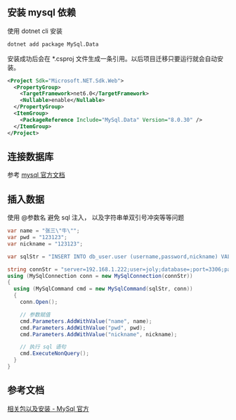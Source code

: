 ## 安装 mysql 依赖

使用 dotnet cli 安装

```sh
dotnet add package MySql.Data
```

安装成功后会在 \*.csproj 文件生成一条引用。以后项目迁移只要运行就会自动安装。

```xml {7}
<Project Sdk="Microsoft.NET.Sdk.Web">
  <PropertyGroup>
    <TargetFramework>net6.0</TargetFramework>
    <Nullable>enable</Nullable>
  </PropertyGroup>
  <ItemGroup>
    <PackageReference Include="MySql.Data" Version="8.0.30" />
  </ItemGroup>
</Project>
```

## 连接数据库

参考 [mysql 官方文档](https://dev.mysql.com/doc/connector-net/en/connector-net-connections-string.html)

## 插入数据

使用 @参数名 避免 sql 注入， 以及字符串单双引号冲突等等问题

```cs {5,15-17}
var name = "张三\"牛\"";
var pwd = "123123";
var nickname = "123123";

var sqlStr = "INSERT INTO db_user.user (username,password,nickname) VALUES (@name,@pwd,@nickname);";

string connStr = "server=192.168.1.222;user=joly;database=;port=3306;password=123123";
using (MySqlConnection conn = new MySqlConnection(connStr))
{
  using (MySqlCommand cmd = new MySqlCommand(sqlStr, conn))
  {
    conn.Open();

    // 参数赋值
    cmd.Parameters.AddWithValue("name", name);
    cmd.Parameters.AddWithValue("pwd", pwd);
    cmd.Parameters.AddWithValue("nickname", nickname);

    // 执行 sql 语句
    cmd.ExecuteNonQuery();
  }
}
```

## 参考文档

[相关包以及安装 - MySql 官方](https://dev.mysql.com/doc/connector-net/en/connector-net-installation-binary-nuget.html)
